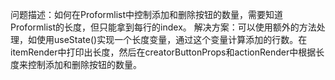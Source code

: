 问题描述：如何在Proformlist中控制添加和删除按钮的数量，需要知道Proformlist的长度，但只能拿到每行的index。
解决方案：可以使用额外的方法处理，如使用useState()实现一个长度变量，通过这个变量计算添加的行数。在itemRender中打印出长度，然后在creatorButtonProps和actionRender中根据长度来控制添加和删除按钮的数量。
